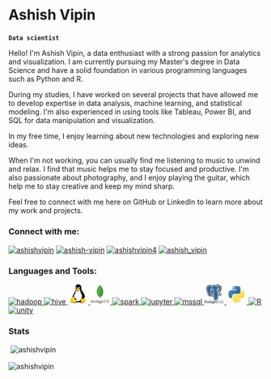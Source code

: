 # Ashish Vipin
**`Data scientist`**

Hello! I'm Ashish Vipin, a data enthusiast with a strong passion for analytics and visualization. I am currently pursuing my Master's degree in Data Science and have a solid foundation in various programming languages such as Python and R.

During my studies, I have worked on several projects that have allowed me to develop expertise in data analysis, machine learning, and statistical modeling. I'm also experienced in using tools like Tableau, Power BI, and SQL for data manipulation and visualization.

In my free time, I enjoy learning about new technologies and exploring new ideas.

When I'm not working, you can usually find me listening to music to unwind and relax. I find that music helps me to stay focused and productive.
I'm also passionate about photography, and I enjoy playing the guitar, which help me to stay creative and keep my mind sharp.

Feel free to connect with me here on GitHub or LinkedIn to learn more about my work and projects.

<h3 align="left">Connect with me:</h3>
<p align="left">
<a href="https://linkedin.com/in/ashishvipin" target="blank"><img align="center" src="https://raw.githubusercontent.com/rahuldkjain/github-profile-readme-generator/master/src/images/icons/Social/linked-in-alt.svg" alt="ashishvipin" height="27" width="36" /></a>
<a href="https://stackoverflow.com/users/20487903/ashish-vipin" target="blank"><img align="center" src="https://raw.githubusercontent.com/rahuldkjain/github-profile-readme-generator/master/src/images/icons/Social/stack-overflow.svg" alt="ashish-vipin" height="27" width="36" /></a>
<a href="https://twitter.com/ashishvipin4" target="blank"><img align="center" src="https://raw.githubusercontent.com/rahuldkjain/github-profile-readme-generator/master/src/images/icons/Social/twitter.svg" alt="ashishvipin4" height="27" width="36" /></a>
<a href="https://instagram.com/ashish_vipin" target="blank"><img align="center" src="https://raw.githubusercontent.com/rahuldkjain/github-profile-readme-generator/master/src/images/icons/Social/instagram.svg" alt="ashish_vipin" height="27" width="36" /></a>
</p>

<h3 align="left">Languages and Tools:</h3>
<p align="left"> <a href="https://hadoop.apache.org/" target="_blank" rel="noreferrer"> <img src="https://www.vectorlogo.zone/logos/apache_hadoop/apache_hadoop-icon.svg" alt="hadoop" width="40" height="40"/> </a> <a href="https://hive.apache.org/" target="_blank" rel="noreferrer"> <img src="https://www.vectorlogo.zone/logos/apache_hive/apache_hive-icon.svg" alt="hive" width="40" height="40"/> </a> <a href="https://www.linux.org/" target="_blank" rel="noreferrer"> <img src="https://raw.githubusercontent.com/devicons/devicon/master/icons/linux/linux-original.svg" alt="linux" width="40" height="40"/> </a> <a href="https://www.mongodb.com/" target="_blank" rel="noreferrer"> <img src="https://raw.githubusercontent.com/devicons/devicon/master/icons/mongodb/mongodb-original-wordmark.svg" alt="mongodb" width="40" height="40"/> </a> <a href="https://spark.apache.org/" target="_blank" rel="noreferrer"> <img src="https://www.vectorlogo.zone/logos/apache_spark/apache_spark-icon.svg" alt="spark" width="40" height="40"/> </a> <a href="https://jupyter.org/" target="_blank" rel="noreferrer"> <img src="https://www.vectorlogo.zone/logos/jupyter/jupyter-icon.svg" alt="jupyter" width="40" height="40"/> </a> </a> <a href="https://www.microsoft.com/en-us/sql-server" target="_blank" rel="noreferrer"> <img src="https://www.svgrepo.com/show/303229/microsoft-sql-server-logo.svg" alt="mssql" width="40" height="40"/> </a> <a href="https://www.postgresql.org" target="_blank" rel="noreferrer"> <img src="https://raw.githubusercontent.com/devicons/devicon/master/icons/postgresql/postgresql-original-wordmark.svg" alt="postgresql" width="40" height="40"/> </a> <a href="https://www.python.org" target="_blank" rel="noreferrer"> <img src="https://raw.githubusercontent.com/devicons/devicon/master/icons/python/python-original.svg" alt="python" width="40" height="40"/> </a> <a href="https://www.r-project.org/" target="_blank" rel="noreferrer"> <img src="https://www.vectorlogo.zone/logos/r-project/r-project-icon.svg" alt="R" width="40" height="40"/> </a> <a href="https://unity.com/" target="_blank" rel="noreferrer"> <img src="https://www.vectorlogo.zone/logos/unity3d/unity3d-icon.svg" alt="unity" width="40" height="40"/> </a> </p>


### Stats

<p>&nbsp;<img align="center" src="https://github-readme-stats.vercel.app/api?username=ashishvipin&show_icons=true&theme=github_dark" alt="ashishvipin" /></p>

<p><img align="center" src="https://github-readme-streak-stats.herokuapp.com/?user=ashishvipin&theme=github_dark_blue" alt="ashishvipin" /></p>



